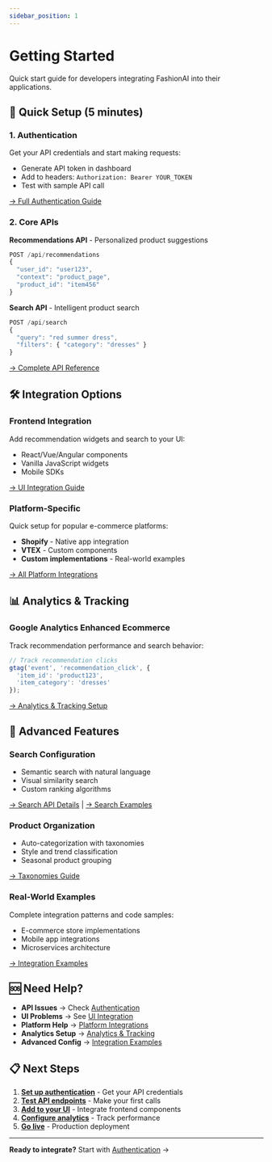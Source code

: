 ```yaml
---
sidebar_position: 1
---
```


# Getting Started

Quick start guide for developers integrating FashionAI into their applications.

## 🚀 Quick Setup (5 minutes)

### 1. Authentication
Get your API credentials and start making requests:
- Generate API token in dashboard
- Add to headers: `Authorization: Bearer YOUR_TOKEN`
- Test with sample API call

[→ Full Authentication Guide](./authentication)

### 2. Core APIs
**Recommendations API** - Personalized product suggestions
```javascript
POST /api/recommendations
{
  "user_id": "user123",
  "context": "product_page",
  "product_id": "item456"
}
```

**Search API** - Intelligent product search
```javascript
POST /api/search
{
  "query": "red summer dress",
  "filters": { "category": "dresses" }
}
```

[→ Complete API Reference](./api-endpoints)

## 🛠️ Integration Options

### Frontend Integration
Add recommendation widgets and search to your UI:
- React/Vue/Angular components
- Vanilla JavaScript widgets
- Mobile SDKs

[→ UI Integration Guide](./ui-integration)

### Platform-Specific
Quick setup for popular e-commerce platforms:
- **Shopify** - Native app integration
- **VTEX** - Custom components
- **Custom implementations** - Real-world examples

[→ All Platform Integrations](./Integrations/)

## 📊 Analytics & Tracking

### Google Analytics Enhanced Ecommerce
Track recommendation performance and search behavior:
```javascript
// Track recommendation clicks
gtag('event', 'recommendation_click', {
  'item_id': 'product123',
  'item_category': 'dresses'
});
```

[→ Analytics & Tracking Setup](./Analytics/)

## 🎯 Advanced Features

### Search Configuration
- Semantic search with natural language
- Visual similarity search
- Custom ranking algorithms

[→ Search API Details](./Search/overview) | [→ Search Examples](./Search/examples)

### Product Organization
- Auto-categorization with taxonomies
- Style and trend classification
- Seasonal product grouping

[→ Taxonomies Guide](../user-guide/taxonomies)

### Real-World Examples
Complete integration patterns and code samples:
- E-commerce store implementations
- Mobile app integrations
- Microservices architecture

[→ Integration Examples](./Integrations/integration-examples)

## 🆘 Need Help?

- **API Issues** → Check [Authentication](./authentication)
- **UI Problems** → See [UI Integration](./ui-integration)
- **Platform Help** → [Platform Integrations](./Integrations/)
- **Analytics Setup** → [Analytics & Tracking](./Analytics/)
- **Advanced Config** → [Integration Examples](./Integrations/integration-examples)

## 📋 Next Steps

1. **[Set up authentication](./authentication)** - Get your API credentials
2. **[Test API endpoints](./api-endpoints)** - Make your first calls
3. **[Add to your UI](./ui-integration)** - Integrate frontend components
4. **[Configure analytics](./Analytics/)** - Track performance
5. **[Go live](./Integrations/integration-examples)** - Production deployment

---

**Ready to integrate?** Start with [Authentication](./authentication) →